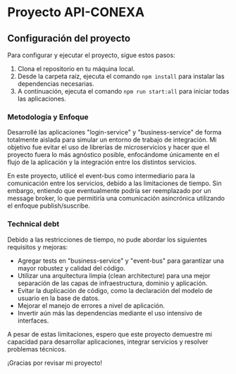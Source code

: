 # Proyecto API-CONEXA 



## Configuración del proyecto

Para configurar y ejecutar el proyecto, sigue estos pasos:

1. Clona el repositorio en tu máquina local.
2. Desde la carpeta raíz, ejecuta el comando `npm install` para instalar las dependencias necesarias.
3. A continuación, ejecuta el comando `npm run start:all` para iniciar todas las aplicaciones.


### Metodología y Enfoque

Desarrollé las aplicaciones "login-service" y "business-service" de forma totalmente aislada para simular un entorno de trabajo de integración. Mi objetivo fue evitar el uso de librerías de microservicios y hacer que el proyecto fuera lo más agnóstico posible, enfocándome únicamente en el flujo de la aplicación y la integración entre los distintos servicios.

En este proyecto, utilicé el event-bus como intermediario para la comunicación entre los servicios, debido a las limitaciones de tiempo. Sin embargo, entiendo que eventualmente podría ser reemplazado por un message broker, lo que permitiría una comunicación asincrónica utilizando el enfoque publish/suscribe.

### Technical debt

Debido a las restricciones de tiempo, no pude abordar los siguientes requisitos y mejoras:

- Agregar tests en "business-service" y "event-bus" para garantizar una mayor robustez y calidad del código.
- Utilizar una arquitectura limpia (clean architecture) para una mejor separación de las capas de infraestructura, dominio y aplicación.
- Evitar la duplicación de código, como la declaración del modelo de usuario en la base de datos.
- Mejorar el manejo de errores a nivel de aplicación.
- Invertir aún más las dependencias mediante el uso intensivo de interfaces.

A pesar de estas limitaciones, espero que este proyecto demuestre mi capacidad para desarrollar aplicaciones, integrar servicios y resolver problemas técnicos.

¡Gracias por revisar mi proyecto!
